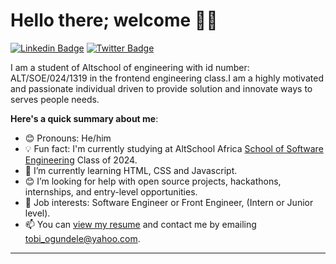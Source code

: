 # Hello there; welcome 👋🏾

[![Linkedin Badge](https://img.shields.io/badge/-Tobiloba557-blue?style=for-the-badge&logo=Linkedin&logoColor=white&link=https://www.linkedin.com/in/ogundele-oluwatobiloba-372399175/)](https://www.linkedin.com/in/ogundele-oluwatobiloba-372399175/) [![Twitter Badge](https://img.shields.io/badge/-@tobiloba557-1ca0f1?style=for-the-badge&logo=twitter&logoColor=white&link=https://twitter.com/tobiloba557)](https://twitter.com/tobiloba557)

I am a student of Altschool of engineering with id number: ALT/SOE/024/1319 in the frontend engineering class.I am a highly motivated and passionate individual driven to provide solution and innovate ways to serves people needs.

**Here's a quick summary about me**:

- 😊 Pronouns: He/him
- 💡 Fun fact: I'm currently studying at AltSchool Africa [School of Software Engineering](https://altschoolafrica.com/schools/engineering) Class of 2024.
- 🌱 I’m currently learning HTML, CSS and Javascript.
- 😊 I’m looking for help with open source projects, hackathons, internships, and entry-level opportunities.
- 💼 Job interests: Software Engineer or Front Engineer, (Intern or Junior level).
- 📫 You can [view my resume](#) and contact me by emailing tobi_ogundele@yahoo.com.

---

